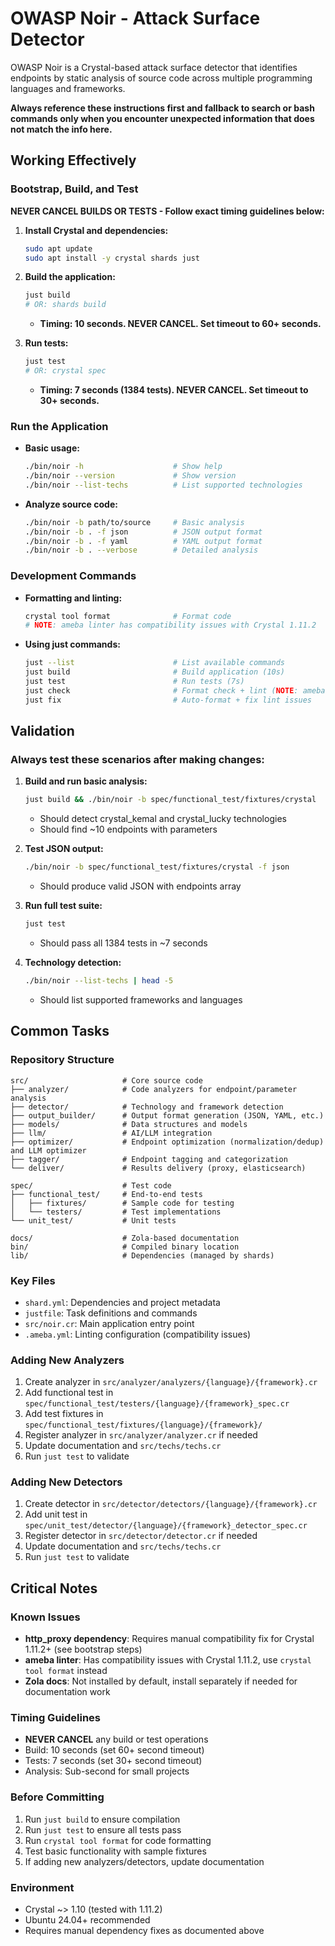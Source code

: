 # OWASP Noir - Attack Surface Detector

OWASP Noir is a Crystal-based attack surface detector that identifies endpoints by static analysis of source code across multiple programming languages and frameworks.

**Always reference these instructions first and fallback to search or bash commands only when you encounter unexpected information that does not match the info here.**

## Working Effectively

### Bootstrap, Build, and Test
**NEVER CANCEL BUILDS OR TESTS - Follow exact timing guidelines below:**

1. **Install Crystal and dependencies:**
   ```bash
   sudo apt update
   sudo apt install -y crystal shards just
   ```

2. **Build the application:**
   ```bash
   just build
   # OR: shards build
   ```
   - **Timing: 10 seconds. NEVER CANCEL. Set timeout to 60+ seconds.**

3. **Run tests:**
   ```bash
   just test
   # OR: crystal spec
   ```
   - **Timing: 7 seconds (1384 tests). NEVER CANCEL. Set timeout to 30+ seconds.**

### Run the Application

- **Basic usage:**
  ```bash
  ./bin/noir -h                    # Show help
  ./bin/noir --version             # Show version
  ./bin/noir --list-techs          # List supported technologies
  ```

- **Analyze source code:**
  ```bash
  ./bin/noir -b path/to/source     # Basic analysis
  ./bin/noir -b . -f json          # JSON output format
  ./bin/noir -b . -f yaml          # YAML output format
  ./bin/noir -b . --verbose        # Detailed analysis
  ```

### Development Commands

- **Formatting and linting:**
  ```bash
  crystal tool format              # Format code
  # NOTE: ameba linter has compatibility issues with Crystal 1.11.2
  ```

- **Using just commands:**
  ```bash
  just --list                      # List available commands
  just build                       # Build application (10s)
  just test                        # Run tests (7s)
  just check                       # Format check + lint (NOTE: ameba issues)
  just fix                         # Auto-format + fix lint issues
  ```

## Validation

### Always test these scenarios after making changes:
1. **Build and run basic analysis:**
   ```bash
   just build && ./bin/noir -b spec/functional_test/fixtures/crystal
   ```
   - Should detect crystal_kemal and crystal_lucky technologies
   - Should find ~10 endpoints with parameters

2. **Test JSON output:**
   ```bash
   ./bin/noir -b spec/functional_test/fixtures/crystal -f json
   ```
   - Should produce valid JSON with endpoints array

3. **Run full test suite:**
   ```bash
   just test
   ```
   - Should pass all 1384 tests in ~7 seconds

4. **Technology detection:**
   ```bash
   ./bin/noir --list-techs | head -5
   ```
   - Should list supported frameworks and languages

## Common Tasks

### Repository Structure
```
src/                     # Core source code
├── analyzer/            # Code analyzers for endpoint/parameter analysis
├── detector/            # Technology and framework detection
├── output_builder/      # Output format generation (JSON, YAML, etc.)
├── models/              # Data structures and models
├── llm/                 # AI/LLM integration
├── optimizer/           # Endpoint optimization (normalization/dedup) and LLM optimizer
├── tagger/              # Endpoint tagging and categorization
└── deliver/             # Results delivery (proxy, elasticsearch)

spec/                    # Test code
├── functional_test/     # End-to-end tests
│   ├── fixtures/        # Sample code for testing
│   └── testers/         # Test implementations
└── unit_test/           # Unit tests

docs/                    # Zola-based documentation
bin/                     # Compiled binary location
lib/                     # Dependencies (managed by shards)
```

### Key Files
- `shard.yml`: Dependencies and project metadata
- `justfile`: Task definitions and commands
- `src/noir.cr`: Main application entry point
- `.ameba.yml`: Linting configuration (compatibility issues)

### Adding New Analyzers
1. Create analyzer in `src/analyzer/analyzers/{language}/{framework}.cr`
2. Add functional test in `spec/functional_test/testers/{language}/{framework}_spec.cr`
3. Add test fixtures in `spec/functional_test/fixtures/{language}/{framework}/`
4. Register analyzer in `src/analyzer/analyzer.cr` if needed
5. Update documentation and `src/techs/techs.cr`
6. Run `just test` to validate

### Adding New Detectors
1. Create detector in `src/detector/detectors/{language}/{framework}.cr`
2. Add unit test in `spec/unit_test/detector/{language}/{framework}_detector_spec.cr`
3. Register detector in `src/detector/detector.cr` if needed
4. Update documentation and `src/techs/techs.cr`
5. Run `just test` to validate

## Critical Notes

### Known Issues
- **http_proxy dependency**: Requires manual compatibility fix for Crystal 1.11.2+ (see bootstrap steps)
- **ameba linter**: Has compatibility issues with Crystal 1.11.2, use `crystal tool format` instead
- **Zola docs**: Not installed by default, install separately if needed for documentation work

### Timing Guidelines
- **NEVER CANCEL** any build or test operations
- Build: 10 seconds (set 60+ second timeout)
- Tests: 7 seconds (set 30+ second timeout)
- Analysis: Sub-second for small projects

### Before Committing
1. Run `just build` to ensure compilation
2. Run `just test` to ensure all tests pass
3. Run `crystal tool format` for code formatting
4. Test basic functionality with sample fixtures
5. If adding new analyzers/detectors, update documentation

### Environment
- Crystal ~> 1.10 (tested with 1.11.2)
- Ubuntu 24.04+ recommended
- Requires manual dependency fixes as documented above
